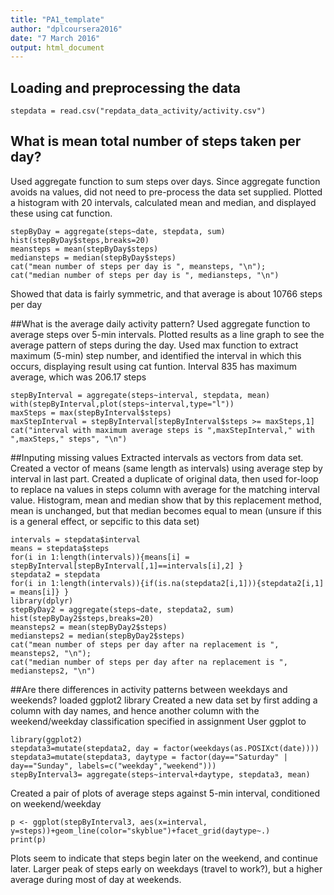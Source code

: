 ```yaml
---
title: "PA1_template"
author: "dplcoursera2016"
date: "7 March 2016"
output: html_document
---
```


## Loading and preprocessing the data
```{r}
stepdata = read.csv("repdata_data_activity/activity.csv")
```
## What is mean total number of steps taken per day?
Used aggregate function to sum steps over days.
Since aggregate function avoids na values, did not need to pre-process the data set supplied.
Plotted a histogram with 20 intervals, calculated mean and median, and displayed these using cat function.
```{r, echo=TRUE}
stepByDay = aggregate(steps~date, stepdata, sum)
hist(stepByDay$steps,breaks=20)
meansteps = mean(stepByDay$steps)
mediansteps = median(stepByDay$steps)
cat("mean number of steps per day is ", meansteps, "\n");
cat("median number of steps per day is ", mediansteps, "\n")
```
Showed that data is fairly symmetric, and that average is about 10766 steps per day

##What is the average daily activity pattern?
Used aggregate function to average steps over 5-min intervals.
Plotted results as a line graph to see the average pattern of steps during the day.
Used max function to extract maximum (5-min) step number,
and identified the interval in which this occurs, displaying result using cat funtion.
Interval 835 has maximum average, which was 206.17 steps
```{r, echo=TRUE}
stepByInterval = aggregate(steps~interval, stepdata, mean)
with(stepByInterval,plot(steps~interval,type="l"))
maxSteps = max(stepByInterval$steps)
maxStepInterval = stepByInterval[stepByInterval$steps >= maxSteps,1]
cat("interval with maximum average steps is ",maxStepInterval," with ",maxSteps," steps", "\n")
```

##Inputing missing values
Extracted intervals as vectors from data set.
Created a vector of means (same length as intervals) using average step by interval in last part.
Created a duplicate of original data, then used  for-loop to replace na values in steps column with average for the matching interval value.
Histogram, mean and median show that by this replacement method, mean is unchanged, but that median becomes equal to mean (unsure if this is a general effect, or sepcific to this data set)
```{r, echo=TRUE}
intervals = stepdata$interval
means = stepdata$steps
for(i in 1:length(intervals)){means[i] = stepByInterval[stepByInterval[,1]==intervals[i],2] }
stepdata2 = stepdata
for(i in 1:length(intervals)){if(is.na(stepdata2[i,1])){stepdata2[i,1] = means[i]} }
library(dplyr)
stepByDay2 = aggregate(steps~date, stepdata2, sum)
hist(stepByDay2$steps,breaks=20)
meansteps2 = mean(stepByDay2$steps)
mediansteps2 = median(stepByDay2$steps)
cat("mean number of steps per day after na replacement is ", meansteps2, "\n");
cat("median number of steps per day after na replacement is ", mediansteps2, "\n")
```

##Are there differences in activity patterns between weekdays and weekends?
loaded ggplot2 library
Created a new data set by first adding a column with day names, and hence another column with the weekend/weekday classification specified in assignment
User ggplot to 
```{r, echo=TRUE}
library(ggplot2)
stepdata3=mutate(stepdata2, day = factor(weekdays(as.POSIXct(date))))
stepdata3=mutate(stepdata3, daytype = factor(day=="Saturday" | day=="Sunday", labels=c("weekday","weekend")))
stepByInterval3= aggregate(steps~interval+daytype, stepdata3, mean)
```
Created a pair of plots of average steps against 5-min interval, conditioned on weekend/weekday
```{r, echo=TRUE}
p <- ggplot(stepByInterval3, aes(x=interval, y=steps))+geom_line(color="skyblue")+facet_grid(daytype~.)
print(p)
```

Plots seem to indicate that steps begin later on the weekend, and continue later.
Larger peak of steps early on weekdays (travel to work?), but a higher average during most of day at weekends.
